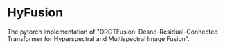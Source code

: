 # HyFusion
The pytorch implementation of "DRCTFusion: Desne-Residual-Connected Transformer  for Hyperspectral and Multispectral Image Fusion".
